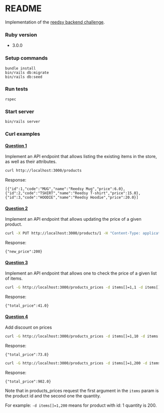 # README

Implementation of the [reedsy backend challenge](https://github.com/reedsy/challenges/blob/main/ruby-on-rails-engineer-v2.md).

### Ruby version
  * 3.0.0

### Setup commands
```
bundle install
bin/rails db:migrate
bin/rails db:seed
```

### Run tests
```
rspec
```

### Start server
```
bin/rails server
```

### Curl examples
#### [Question 1](https://github.com/reedsy/challenges/blob/main/ruby-on-rails-engineer-v2.md#question-1)
Implement an API endpoint that allows listing the existing items in the store, as well as their attributes.

```bash
curl http://localhost:3000/products
```
Response:
```
[{"id":1,"code":"MUG","name":"Reedsy Mug","price":6.0},{"id":2,"code":"TSHIRT","name":"Reedsy T-shirt","price":15.0},{"id":3,"code":"HOODIE","name":"Reedsy Hoodie","price":20.0}]
```

#### [Question 2](https://github.com/reedsy/challenges/blob/main/ruby-on-rails-engineer-v2.md#question-2)
Implement an API endpoint that allows updating the price of a given product.

```bash
curl -X PUT http://localhost:3000/products/1 -H "Content-Type: application/json" -d '{"product": { "price_in_cents" : 200 } }'
```
Response:
```
{"new_price":200}
```

#### [Question 3](https://github.com/reedsy/challenges/blob/main/ruby-on-rails-engineer-v2.md#question-3)
Implement an API endpoint that allows one to check the price of a given list of items.

```bash
curl -G http://localhost:3000/products_prices -d items[]=1,1 -d items[]=2,1 -d items[]=3,1
```
Response:
```
{"total_price":41.0}
```

#### [Question 4](https://github.com/reedsy/challenges/blob/main/ruby-on-rails-engineer-v2.md#question-4)
Add discount on prices

```bash
curl -G http://localhost:3000/products_prices -d items[]=1,10 -d items[]=2,1
```
Response:
```
{"total_price":73.8}
```

```bash
curl -G http://localhost:3000/products_prices -d items[]=1,200 -d items[]=2,4 -d items[]=3,1
```
Response:
```
{"total_price":902.0}
```
  
Note that in products_prices request the first argument in the `items` param is the product id and the second one the quantity.

For example: `-d items[]=1,200` means for product with id: 1 quantity is 200.
